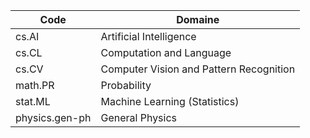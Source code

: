 | Code           | Domaine                                 |
| -------------- | --------------------------------------- |
| cs.AI          | Artificial Intelligence                 |
| cs.CL          | Computation and Language                |
| cs.CV          | Computer Vision and Pattern Recognition |
| math.PR        | Probability                             |
| stat.ML        | Machine Learning (Statistics)           |
| physics.gen-ph | General Physics                         |
